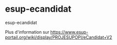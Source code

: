 # esup-ecandidat
esup-ecandidat

Plus d'information sur https://www.esup-portail.org/wiki/display/PROJESUPOPI/eCandidat+V2

